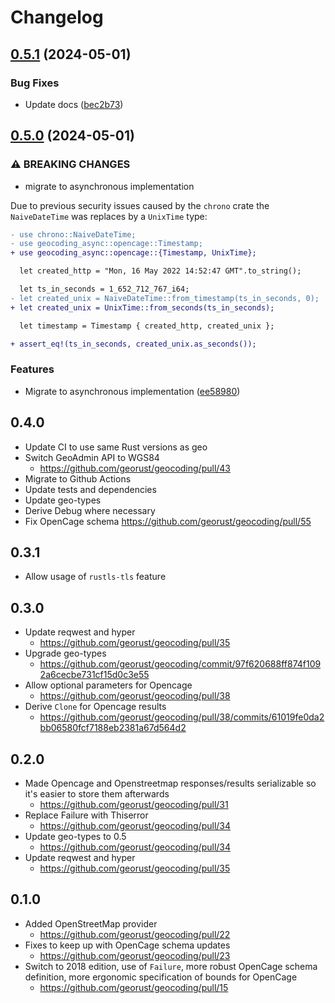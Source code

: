# Changelog

## [0.5.1](https://github.com/jun-sheaf/geocoding-async/compare/v0.5.0...v0.5.1) (2024-05-01)


### Bug Fixes

* Update docs ([bec2b73](https://github.com/jun-sheaf/geocoding-async/commit/bec2b7391e848dd20e15ca3d0948f928252fbf57))

## [0.5.0](https://github.com/jun-sheaf/geocoding-async/compare/v0.4.0...v0.5.0) (2024-05-01)

### ⚠ BREAKING CHANGES

- migrate to asynchronous implementation

Due to previous security issues caused by the `chrono` crate
the `NaiveDateTime` was replaces by a `UnixTime` type:

```diff
- use chrono::NaiveDateTime;
- use geocoding_async::opencage::Timestamp;
+ use geocoding_async::opencage::{Timestamp, UnixTime};

  let created_http = "Mon, 16 May 2022 14:52:47 GMT".to_string();

  let ts_in_seconds = 1_652_712_767_i64;
- let created_unix = NaiveDateTime::from_timestamp(ts_in_seconds, 0);
+ let created_unix = UnixTime::from_seconds(ts_in_seconds);

  let timestamp = Timestamp { created_http, created_unix };

+ assert_eq!(ts_in_seconds, created_unix.as_seconds());
```

### Features

- Migrate to asynchronous implementation ([ee58980](https://github.com/jun-sheaf/geocoding-async/commit/ee58980ea0a7f270b9f553c75869bdddd860a33c))

## 0.4.0

- Update CI to use same Rust versions as geo
- Switch GeoAdmin API to WGS84
  - <https://github.com/georust/geocoding/pull/43>
- Migrate to Github Actions
- Update tests and dependencies
- Update geo-types
- Derive Debug where necessary
- Fix OpenCage schema <https://github.com/georust/geocoding/pull/55>

## 0.3.1

- Allow usage of `rustls-tls` feature

## 0.3.0

- Update reqwest and hyper
  - <https://github.com/georust/geocoding/pull/35>
- Upgrade geo-types
  - <https://github.com/georust/geocoding/commit/97f620688ff874f1092a6cecbe731cf15d0c3e55>
- Allow optional parameters for Opencage
  - <https://github.com/georust/geocoding/pull/38>
- Derive `Clone` for Opencage results
  - <https://github.com/georust/geocoding/pull/38/commits/61019fe0da2bb06580fcf7188eb2381a67d564d2>

## 0.2.0

- Made Opencage and Openstreetmap responses/results serializable so it's easier to store them afterwards
  - <https://github.com/georust/geocoding/pull/31>
- Replace Failure with Thiserror
  - <https://github.com/georust/geocoding/pull/34>
- Update geo-types to 0.5
  - <https://github.com/georust/geocoding/pull/34>
- Update reqwest and hyper
  - <https://github.com/georust/geocoding/pull/35>

## 0.1.0

- Added OpenStreetMap provider
  - <https://github.com/georust/geocoding/pull/22>
- Fixes to keep up with OpenCage schema updates
  - <https://github.com/georust/geocoding/pull/23>
- Switch to 2018 edition, use of `Failure`, more robust OpenCage schema definition, more ergonomic specification of bounds for OpenCage
  - https://github.com/georust/geocoding/pull/15
